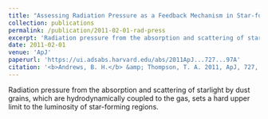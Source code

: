 ```yaml
---
title: "Assessing Radiation Pressure as a Feedback Mechanism in Star-forming Galaxies"
collection: publications
permalink: /publication/2011-02-01-rad-press
excerpt: 'Radiation pressure from the absorption and scattering of starlight by dust grains, which are hydrodynamically coupled to the gas, sets a hard upper limit to the luminosity of star-forming regions.'
date: 2011-02-01
venue: 'ApJ'
paperurl: 'https://ui.adsabs.harvard.edu/abs/2011ApJ...727...97A'
citation: '<b>Andrews, B. H.</b> &amp; Thompson, T. A. 2011, ApJ, 727, 97.'
---
```

Radiation pressure from the absorption and scattering of starlight by dust grains, which are hydrodynamically coupled to the gas, sets a hard upper limit to the luminosity of star-forming regions.
